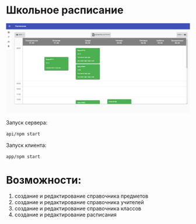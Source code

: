 # Школьное расписание 

![Example](https://github.com/hirurg-lybitel/School-schedule/blob/master/Example/example.png)

Запуск сервера:
```bash
api/npm start
```

Запуск клиента:
```bash
app/npm start
```

# Возможности:
1. создание и редактирование справочника предметов
2. создание и редактирование справочника учителей
3. создание и редактирование справочника классов
4. создание и редактирование расписания
